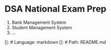 # DSA National Exam Prep

1. Bank Management System
2. Student Management System
3. ...

[]: # Language: markdown
[]: # Path: README.md